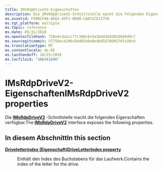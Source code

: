 ```yaml
---
title: IMsRdpDriveV2-Eigenschaften
description: Die IMsRdpDriveV2-Schnittstelle macht die folgenden Eigenschaften verfügbar.
ms.assetid: F99BCFA6-AD62-43F1-8090-CAA51CE12756
ms.tgt_platform: multiple
ms.topic: reference
ms.date: 05/31/2018
ms.openlocfilehash: 728e4cda2cc77c168c6c4a1b44304201d8d8d9c7
ms.sourcegitcommit: 57758ecb246c84d65e6e0e4bd5570d9176fa39cd
ms.translationtype: MT
ms.contentlocale: de-DE
ms.lasthandoff: 10/25/2019
ms.locfileid: "106341696"
---
```

# <a name="imsrdpdrivev2-properties"></a><span data-ttu-id="5c088-103">IMsRdpDriveV2-Eigenschaften</span><span class="sxs-lookup"><span data-stu-id="5c088-103">IMsRdpDriveV2 properties</span></span>

<span data-ttu-id="5c088-104">Die [**IMsRdpDriveV2**](imsrdpdrivev2.md) -Schnittstelle macht die folgenden Eigenschaften verfügbar.</span><span class="sxs-lookup"><span data-stu-id="5c088-104">The [**IMsRdpDriveV2**](imsrdpdrivev2.md) interface exposes the following properties.</span></span>

## <a name="in-this-section"></a><span data-ttu-id="5c088-105">In diesem Abschnitt</span><span class="sxs-lookup"><span data-stu-id="5c088-105">In this section</span></span>

<dl> <dt>

[<span data-ttu-id="5c088-106">**Driveletterindex (Eigenschaft)**</span><span class="sxs-lookup"><span data-stu-id="5c088-106">**DriveLetterIndex property**</span></span>](imsrdpdrivev2-driveletterindex.md)
</dt> <dd>

<span data-ttu-id="5c088-107">Enthält den Index des Buchstabens für das Laufwerk.</span><span class="sxs-lookup"><span data-stu-id="5c088-107">Contains the index of the letter for the drive.</span></span>

</dd> </dl>

 

 




